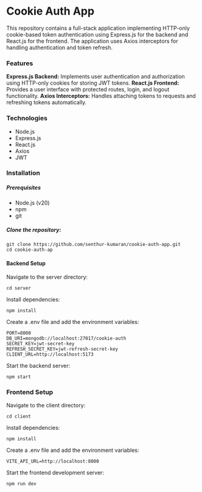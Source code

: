 # Cookie Auth App
This repository contains a full-stack application implementing HTTP-only cookie-based token authentication using Express.js for the backend and React.js for the frontend. The application uses Axios interceptors for handling authentication and token refresh.

### Features
__Express.js Backend:__ Implements user authentication and authorization using HTTP-only cookies for storing JWT tokens.
__React.js Frontend:__ Provides a user interface with protected routes, login, and logout functionality.
__Axios Interceptors:__ Handles attaching tokens to requests and refreshing tokens automatically.
### Technologies
- Node.js
- Express.js
- React.js
- Axios
- JWT

### Installation
##### Prerequisites
- Node.js (v20)
- npm
- git

##### Clone the repository:
```
git clone https://github.com/senthur-kumaran/cookie-auth-app.git
cd cookie-auth-ap
```

#### Backend Setup
Navigate to the server directory:
```
cd server
```

Install dependencies:
```
npm install
```

Create a .env file and add the environment variables:
```
PORT=8000
DB_URI=mongodb://localhost:27017/cookie-auth
SECRET_KEY=jwt-secret-key
REFRESH_SECRET_KEY=jwt-refresh-secret-key
CLIENT_URL=http://localhost:5173
```

Start the backend server:
```
npm start
```

### Frontend Setup

Navigate to the client directory:
```
cd client
```

Install dependencies:
```
npm install
```

Create a .env file and add the environment variables:
```
VITE_API_URL=http://localhost:8000
```

Start the frontend development server:
```
npm run dev
```
